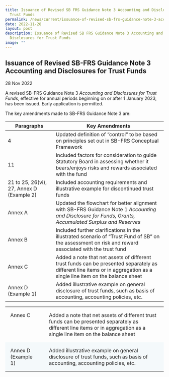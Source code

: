 ```yaml
---
title: Issuance of Revised SB FRS Guidance Note 3 Accounting and Disclosures for
  Trust Funds
permalink: /news/current/issuance-of-revised-sb-frs-guidance-note-3-accounting-and-disclosures-for-trust-funds/
date: 2022-11-28
layout: post
description: Issuance of Revised SB FRS Guidance Note 3 Accounting and
  Disclosures for Trust Funds
image: ""
---
```

Issuance of Revised SB-FRS Guidance Note 3 Accounting and Disclosures for Trust Funds
-------------------------------------------------------------------------------------

28 Nov 2022

A revised SB-FRS Guidance Note 3 _Accounting and Disclosures for Trust Funds_, effective for annual periods beginning on or after 1 January 2023, has been issued. Early application is permitted.

The key amendments made to SB-FRS Guidance Note 3 are:

| Paragraphs | Key Amendments | 
| -------- | -------- |
| 4    | Updated definition of “control” to be based on principles set out in SB-FRS Conceptual Framework    | 
| 11   | Included factors for consideration to guide Statutory Board in assessing whether it bears/enjoys risks and rewards associated with the fund |
| 21 to 25, 26(vi), 27, Annex D (Example 2) | Included accounting requirements and illustrative example for discontinued trust funds |
| Annex A | Updated the flowchart for better alignment with SB-FRS Guidance Note 1 *Accounting and Disclosure for Funds, Grants, Accumulated Surplus and Reserves* |
| Annex B | Included further clarifications in the illustrated scenario of “Trust Fund of SB” on the assessment on risk and reward associated with the trust fund |
| Annex C | Added a note that net assets of different trust funds can be presented separately as different line items or in aggregation as a single line item on the balance sheet |
| Annex D (Example 1) | Added illustrative example on general disclosure of trust funds, such as basis of accounting, accounting policies, etc. |



<table style="box-sizing: inherit; border-collapse: collapse; border-spacing: 0px;"><tbody style="box-sizing: inherit;"><tr style="box-sizing: inherit;"><td style="box-sizing: inherit; padding: 1em; text-align: left; vertical-align: top;">Annex C</td><td style="box-sizing: inherit; padding: 1em; text-align: left; vertical-align: top;">Added a note that net assets of different trust funds can be presented separately as different line items or in aggregation as a single line item on the balance sheet</td></tr><tr style="box-sizing: inherit; background: rgb(244, 249, 251);"><td style="box-sizing: inherit; padding: 1em; text-align: left; vertical-align: top;">Annex D (Example 1)</td><td style="box-sizing: inherit; padding: 1em; text-align: left; vertical-align: top;">Added illustrative example on general disclosure of trust funds, such as basis of accounting, accounting policies, etc.</td></tr></tbody></table>